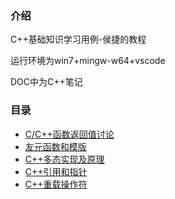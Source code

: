 ### 介绍
C++基础知识学习用例-侯捷的教程

运行环境为win7+mingw-w64+vscode

DOC中为C++笔记

### 目录
* [C/C++函数返回值讨论](DOC/函数返回值.md)
* [友元函数和模版](DOC/友元函数.md)
* [C++多态实现及原理](DOC/多态实现.md)
* [C++引用和指针](DOC/引用和指针.md)
* [C++重载操作符](DOC/重载操作符.md)

